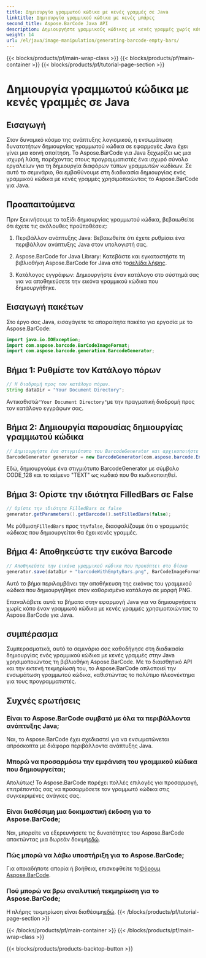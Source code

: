 ```yaml
---
title: Δημιουργία γραμμωτού κώδικα με κενές γραμμές σε Java
linktitle: Δημιουργία γραμμικού κώδικα με κενές μπάρες
second_title: Aspose.BarCode Java API
description: Δημιουργήστε γραμμικούς κώδικες με κενές γραμμές χωρίς κόπο στην Java χρησιμοποιώντας το Aspose.BarCode. Προσαρμόστε την εμφάνιση και ενσωματώστε απρόσκοπτα. Εξερευνήστε το σεμινάριο τώρα!
weight: 14
url: /el/java/image-manipulation/generating-barcode-empty-bars/
---
```


{{< blocks/products/pf/main-wrap-class >}}
{{< blocks/products/pf/main-container >}}
{{< blocks/products/pf/tutorial-page-section >}}

# Δημιουργία γραμμωτού κώδικα με κενές γραμμές σε Java


## Εισαγωγή

Στον δυναμικό κόσμο της ανάπτυξης λογισμικού, η ενσωμάτωση δυνατοτήτων δημιουργίας γραμμωτού κώδικα σε εφαρμογές Java έχει γίνει μια κοινή απαίτηση. Το Aspose.BarCode για Java ξεχωρίζει ως μια ισχυρή λύση, παρέχοντας στους προγραμματιστές ένα ισχυρό σύνολο εργαλείων για τη δημιουργία διαφόρων τύπων γραμμωτών κωδίκων. Σε αυτό το σεμινάριο, θα εμβαθύνουμε στη διαδικασία δημιουργίας ενός γραμμικού κώδικα με κενές γραμμές χρησιμοποιώντας το Aspose.BarCode για Java.

## Προαπαιτούμενα

Πριν ξεκινήσουμε το ταξίδι δημιουργίας γραμμωτού κώδικα, βεβαιωθείτε ότι έχετε τις ακόλουθες προϋποθέσεις:

1. Περιβάλλον ανάπτυξης Java: Βεβαιωθείτε ότι έχετε ρυθμίσει ένα περιβάλλον ανάπτυξης Java στον υπολογιστή σας.

2.  Aspose.BarCode for Java Library: Κατεβάστε και εγκαταστήστε τη βιβλιοθήκη Aspose.BarCode for Java από το[σελίδα λήψης](https://releases.aspose.com/barcode/java/).

3. Κατάλογος εγγράφων: Δημιουργήστε έναν κατάλογο στο σύστημά σας για να αποθηκεύσετε την εικόνα γραμμικού κώδικα που δημιουργήθηκε.

## Εισαγωγή πακέτων

Στο έργο σας Java, εισαγάγετε τα απαραίτητα πακέτα για εργασία με το Aspose.BarCode:

```java
import java.io.IOException;
import com.aspose.barcode.BarCodeImageFormat;
import com.aspose.barcode.generation.BarcodeGenerator;
```

## Βήμα 1: Ρυθμίστε τον Κατάλογο πόρων

```java
// Η διαδρομή προς τον κατάλογο πόρων.
String dataDir = "Your Document Directory";
```

 Αντικαθιστώ`"Your Document Directory"`με την πραγματική διαδρομή προς τον κατάλογο εγγράφων σας.

## Βήμα 2: Δημιουργία παρουσίας δημιουργίας γραμμωτού κώδικα

```java
// Δημιουργήστε ένα στιγμιότυπο του BarcodeGenerator και αρχικοποιήστε το με CodeText και Symbology
BarcodeGenerator generator = new BarcodeGenerator(com.aspose.barcode.EncodeTypes.CODE_128, "TEXT");
```

Εδώ, δημιουργούμε ένα στιγμιότυπο BarcodeGenerator με σύμβολο CODE_128 και το κείμενο "TEXT" ως κωδικό που θα κωδικοποιηθεί.

## Βήμα 3: Ορίστε την ιδιότητα FilledBars σε False

```java
// Ορίστε την ιδιότητα FilledBars σε false
generator.getParameters().getBarcode().setFilledBars(false);
```

 Με ρύθμιση`FilledBars` προς την`false`, διασφαλίζουμε ότι ο γραμμωτός κώδικας που δημιουργείται θα έχει κενές γραμμές.

## Βήμα 4: Αποθηκεύστε την εικόνα Barcode

```java
// Αποθηκεύστε την εικόνα γραμμικού κώδικα που προκύπτει στο δίσκο
generator.save(dataDir + "barcodeWithEmptyBars.png", BarCodeImageFormat.PNG);
```

Αυτό το βήμα περιλαμβάνει την αποθήκευση της εικόνας του γραμμικού κώδικα που δημιουργήθηκε στον καθορισμένο κατάλογο σε μορφή PNG.

Επαναλάβετε αυτά τα βήματα στην εφαρμογή Java για να δημιουργήσετε χωρίς κόπο έναν γραμμωτό κώδικα με κενές γραμμές χρησιμοποιώντας το Aspose.BarCode για Java.

## συμπέρασμα

Συμπερασματικά, αυτό το σεμινάριο σας καθοδήγησε στη διαδικασία δημιουργίας ενός γραμμικού κώδικα με κενές γραμμές στην Java χρησιμοποιώντας τη βιβλιοθήκη Aspose.BarCode. Με το διαισθητικό API και την εκτενή τεκμηρίωσή του, το Aspose.BarCode απλοποιεί την ενσωμάτωση γραμμωτού κώδικα, καθιστώντας το πολύτιμο πλεονέκτημα για τους προγραμματιστές.

## Συχνές ερωτήσεις

### Είναι το Aspose.BarCode συμβατό με όλα τα περιβάλλοντα ανάπτυξης Java;
Ναι, το Aspose.BarCode έχει σχεδιαστεί για να ενσωματώνεται απρόσκοπτα με διάφορα περιβάλλοντα ανάπτυξης Java.

### Μπορώ να προσαρμόσω την εμφάνιση του γραμμικού κώδικα που δημιουργείται;
Απολύτως! Το Aspose.BarCode παρέχει πολλές επιλογές για προσαρμογή, επιτρέποντάς σας να προσαρμόσετε τον γραμμωτό κώδικα στις συγκεκριμένες ανάγκες σας.

### Είναι διαθέσιμη μια δοκιμαστική έκδοση για το Aspose.BarCode;
 Ναι, μπορείτε να εξερευνήσετε τις δυνατότητες του Aspose.BarCode αποκτώντας μια δωρεάν δοκιμή[εδώ](https://releases.aspose.com/).

### Πώς μπορώ να λάβω υποστήριξη για το Aspose.BarCode;
 Για οποιαδήποτε απορία ή βοήθεια, επισκεφθείτε το[Φόρουμ Aspose.BarCode](https://forum.aspose.com/c/barcode/13).

### Πού μπορώ να βρω αναλυτική τεκμηρίωση για το Aspose.BarCode;
 Η πλήρης τεκμηρίωση είναι διαθέσιμη[εδώ](https://reference.aspose.com/barcode/java/).
{{< /blocks/products/pf/tutorial-page-section >}}

{{< /blocks/products/pf/main-container >}}
{{< /blocks/products/pf/main-wrap-class >}}

{{< blocks/products/products-backtop-button >}}

